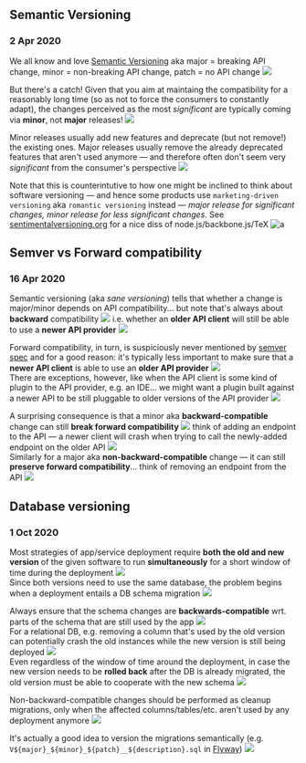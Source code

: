 ## Semantic Versioning
### 2 Apr 2020

We all know and love [Semantic Versioning](https://semver.org/) aka major = breaking API change,
minor = non-breaking API change, patch = no API change ![](broken_heart)

But there's a catch! Given that you aim at maintaing the compatibility for a reasonably long time
(so as not to force the consumers to constantly adapt), the changes perceived as the most _significant_
are typically coming via **minor**, not **major** releases! ![](hushed)

Minor releases usually add new features and deprecate (but not remove!) the existing ones.
Major releases usually remove the already deprecated features that aren't used anymore &mdash;
and therefore often don't seem very _significant_ from the consumer's perspective ![](wastebasket)

Note that this is counterintutive to how one might be inclined to think about software versioning &mdash;
and hence some products use `marketing-driven versioning` aka `romantic versioning` instead &mdash; _major release for significant changes, minor release for less significant changes_.
See [sentimentalversioning.org](http://sentimentalversioning.org/) for a nice diss of node.js/backbone.js/TeX ![a](party-poop)


## Semver vs Forward compatibility
### 16 Apr 2020

Semantic versioning (aka _sane versioning_) tells that whether
a change is major/minor depends on API compatibility... but note
that's always about **backward** compatibility ![](back) i.e. whether an
**older API client** will still be able to use a **newer API provider** ![](older_adult)

Forward compatibility, in turn, is suspiciously never mentioned
by [semver spec](https://semver.org/) and for a good reason: it's typically
less important to make sure that a **newer API client** is able
to use an **older API provider** ![](shrug)<br/>
There are exceptions, however, like when the API client is some
kind of plugin to the API provider, e.g. an IDE... we might want
a plugin built against a newer API to be still pluggable to older
versions of the API provider ![](electric_plug)

A surprising consequence is that a minor aka
**backward-compatible** change can still **break forward
compatibility** ![](hushed) think of adding an endpoint to the
API &mdash; a newer client will crash when trying to
call the newly-added endpoint on the older API ![](stackoverflow)<br/>
Similarly for a major aka **non-backward-compatible**
change &mdash; it can still **preserve forward compatibility**...
think of removing an endpoint from the API ![](wastebasket)


## Database versioning
### 1 Oct 2020

Most strategies of app/service deployment require **both the old and new version**
of the given software to run **simultaneously** for a short window of time during the deployment ![](ship) <br/>
Since both versions need to use the same database, the problem begins
when a deployment entails a DB schema migration ![](goncern)

Always ensure that the schema changes are **backwards-compatible** wrt.
parts of the schema that are still used by the app ![](back) <br/>
For a relational DB, e.g. removing a column that's used by the old version
can potentially crash the old instances while the new version is still being deployed ![](azure-on-fire) <br/>
Even regardless of the window of time around the deployment, in case the new version
needs to be **rolled back** after the DB is already migrated, the old version must be able
to cooperate with the new schema ![](arrow_right_hook)

Non-backward-compatible changes should be performed as cleanup migrations,
only when the affected columns/tables/etc. aren't used by any deployment anymore ![](trashbin)

It's actually a good idea to version the migrations semantically
(e.g. `V${major}_${minor}_${patch}__${description}.sql` in [Flyway](https://flywaydb.org/)) ![](stonks)
